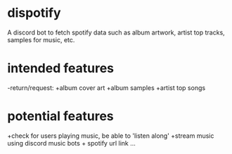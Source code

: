 # dispotify
A discord bot to fetch spotify data such as album artwork, artist top tracks, samples for music, etc.

# intended features
 -return/request:
+album cover art
+album samples
+artist top songs

# potential features 
+check for users playing music, be able to 'listen along'
+stream music using discord music bots + spotify url link
...
